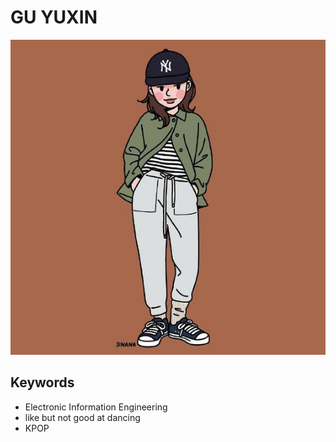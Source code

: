 # GU YUXIN
![](https://raw.githubusercontent.com/oxygen-berry/imageuploadservice/main/image/202211231620337.png)
## Keywords 
* Electronic Information Engineering
* like but not good at dancing
* KPOP
